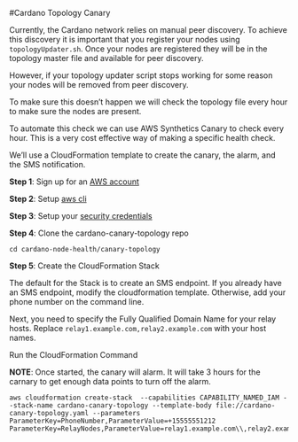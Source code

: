 #Cardano Topology Canary

Currently, the Cardano network relies on manual peer discovery. To achieve this discovery it is important that you register your nodes using `topologyUpdater.sh`. Once your nodes are registered they will be in the topology master file and available for peer discovery. 

However, if your topology updater script stops working for some reason your nodes will be removed from peer discovery.

To make sure this doesn’t happen we will check the topology file every hour to make sure the nodes are present.

To automate this check we can use AWS Synthetics Canary to check every hour. This is a very cost effective way of making a specific health check.

We’ll use a CloudFormation template to create the canary, the alarm, and the SMS notification.

**Step 1**: Sign up for an [AWS account](https://portal.aws.amazon.com/billing/signup?nc2=h_ct&src=header_signup&redirect_url=https%3A%2F%2Faws.amazon.com%2Fregistration-confirmation#/start)

**Step 2**: Setup [aws cli](https://docs.aws.amazon.com/cli/latest/userguide/cli-chap-install.html)

**Step 3**: Setup your [security credentials](https://docs.aws.amazon.com/cli/latest/userguide/cli-configure-files.html)

**Step 4**: Clone the cardano-canary-topology repo


```git clone https://github.com/optimator999/cardano-node-health.git
cd cardano-node-health/canary-topology
```

**Step 5**: Create the CloudFormation Stack

The default for the Stack is to create an SMS endpoint. If you already have an SMS endpoint, modify the cloudformation template. Otherwise, add your phone number on the command line.

Next, you need to specify the Fully Qualified Domain Name for your relay hosts. Replace `relay1.example.com,relay2.example.com` with your host names.

Run the CloudFormation Command

**NOTE**: Once started, the canary will alarm. It will take 3 hours for the carnary to get enough data points to turn off the alarm.

```
aws cloudformation create-stack  --capabilities CAPABILITY_NAMED_IAM --stack-name cardano-canary-topology --template-body file://cardano-canary-topology.yaml --parameters ParameterKey=PhoneNumber,ParameterValue=+15555551212 ParameterKey=RelayNodes,ParameterValue=relay1.example.com\\,relay2.example.com
```

